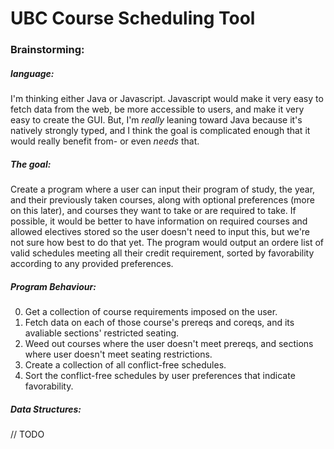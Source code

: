 # UBC Course Scheduling Tool


### Brainstorming:

##### language:
I'm thinking either Java or Javascript. Javascript would make it very easy to fetch data from the web, be more accessible to users, and make it very easy to create the GUI. But, I'm _really_ leaning toward Java because it's natively strongly typed, and I think the goal is complicated enough that it would really benefit from- or even _needs_ that.
##### The goal:
Create a program where a user can input their program of study, the year, and their previously taken courses, along with optional preferences (more on this later), and courses they want to take or are required to take. If possible, it would be better to have information on required courses and allowed electives stored so the user doesn't need to input this, but we're not sure how best to do that yet. The program would output an ordere list of valid schedules meeting all their credit requirement, sorted by favorability according to any provided preferences.
##### Program Behaviour:
0. Get a collection of course requirements imposed on the user.
0. Fetch data on each of those course's prereqs and coreqs, and its avaliable sections' restricted seating.
0. Weed out courses where the user doesn't meet prereqs, and sections where user doesn't meet seating restrictions.
0. Create a collection of all conflict-free schedules.
0. Sort the conflict-free schedules by user preferences that indicate favorability.
##### Data Structures:
// TODO
